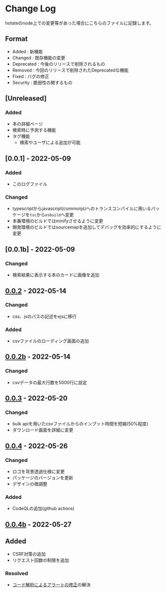 # Change Log

hotateのnode上での変更等があった場合にこちらのファイルに記録します。

## Format
- Added : 新機能
- Changed : 既存機能の変更
- Deprecated : 今後のリリースで削除されるもの
- Removed : 今回のリリースで削除されたDeprecatedな機能
- Fixed : バグの修正
- Security : 脆弱性の関するもの

## [Unreleased]
### Added
- 本の詳細ページ
- 検索時に予測する機能
- タグ機能
  - 検索やユーザによる追加が可能

## [0.0.1] - 2022-05-09
### Added
- このログファイル

### Changed
- typescriptからjavascript(commonjs)へのトランスコンパイルに用いるパッケージを`tsc`から`esbuild`へ変更
- 本番環境のビルドではminifyさせるように変更
- 開発環境のビルドではsourcemapを追加してデバッグを効率的にするように変更

## [0.0.1b] - 2022-05-09
### Changed
- 検索結果に表示する本のカードに画像を追加

## [0.0.2](https://github.com/booksearch-hotate/hotate-server/pull/10) - 2022-05-14
### Changed
- css、jsのパスの記述をejsに移行
### Added
- csvファイルのローディング画面の追加

## [0.0.2b](https://github.com/booksearch-hotate/hotate-server/pull/11) - 2022-05-14
### Changed
- csvデータの最大行数を5000行に設定

## [0.0.3](https://github.com/booksearch-hotate/hotate-server/pull/19) - 2022-05-20
### Changed
- bulk apiを用いたcsvファイルからのインプット時間を短縮(50%程度)
- ダウンロード画面を詳細に変更

## [0.0.4](https://github.com/booksearch-hotate/hotate-server/pull/21) - 2022-05-26
### Changed
- ロゴを背景透過仕様に変更
- パッケージのバージョンを更新
- デザインの微調整

### Added
- CodeQLの追加(github actions)

## [0.0.4b](https://github.com/booksearch-hotate/hotate-server/pull/23) - 2022-05-27
## Added
- CSRF対策の追加
- リクエスト回数の制限を追加

### Resolved
- [コード解析によるアラートの修正](https://github.com/booksearch-hotate/hotate-server/issues/22)の解決